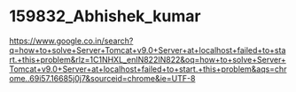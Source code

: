 # 159832_Abhishek_kumar
https://www.google.co.in/search?q=how+to+solve+Server+Tomcat+v9.0+Server+at+localhost+failed+to+start.+this+problem&rlz=1C1NHXL_enIN822IN822&oq=how+to+solve+Server+Tomcat+v9.0+Server+at+localhost+failed+to+start.+this+problem&aqs=chrome..69i57.16685j0j7&sourceid=chrome&ie=UTF-8
